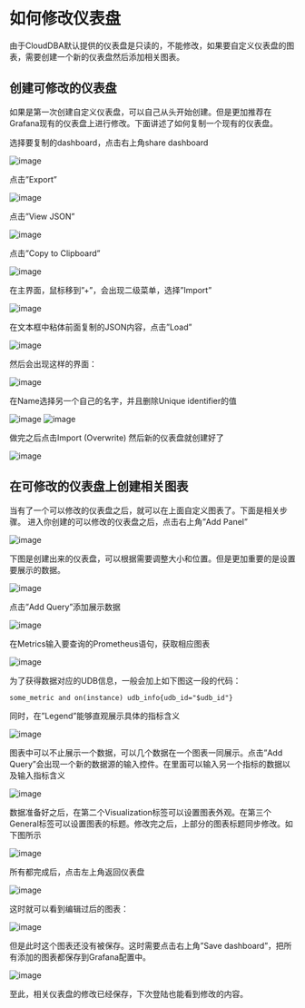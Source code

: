 # 如何修改仪表盘

由于CloudDBA默认提供的仪表盘是只读的，不能修改，如果要自定义仪表盘的图表，需要创建一个新的仪表盘然后添加相关图表。

## 创建可修改的仪表盘

如果是第一次创建自定义仪表盘，可以自己从头开始创建。但是更加推荐在Grafana现有的仪表盘上进行修改。下面讲述了如何复制一个现有的仪表盘。

选择要复制的dashboard，点击右上角share dashboard

![image](/images/clouddba202001.png)

点击”Export”

![image](/images/clouddba202002.png)

点击”View JSON”

![image](/images/clouddba202003.png)

点击”Copy to Clipboard”

![image](/images/clouddba202004.png)

在主界面，鼠标移到”+”，会出现二级菜单，选择”Import”

![image](/images/clouddba202005.png)

在文本框中粘体前面复制的JSON内容，点击”Load”

![image](/images/clouddba202006.png)

然后会出现这样的界面：

![image](/images/clouddba202007.png)

在Name选择另一个自己的名字，并且删除Unique identifier的值

![image](/images/clouddba202008.png)
![image](/images/clouddba202009.png)

做完之后点击Import (Overwrite)
然后新的仪表盘就创建好了

![image](/images/clouddba202010.png)

## 在可修改的仪表盘上创建相关图表
当有了一个可以修改的仪表盘之后，就可以在上面自定义图表了。下面是相关步骤。
进入你创建的可以修改的仪表盘之后，点击右上角”Add Panel”

![image](/images/clouddba202011.png)

下图是创建出来的仪表盘，可以根据需要调整大小和位置。但是更加重要的是设置要展示的数据。

![image](/images/clouddba202012.png)

点击”Add Query”添加展示数据

![image](/images/clouddba202013.png)

在Metrics输入要查询的Prometheus语句，获取相应图表

![image](/images/clouddba202014.png)

为了获得数据对应的UDB信息，一般会加上如下图这一段的代码：
```
some_metric and on(instance) udb_info{udb_id="$udb_id"}
```
同时，在”Legend”能够直观展示具体的指标含义

![image](/images/clouddba202015.png)

图表中可以不止展示一个数据，可以几个数据在一个图表一同展示。点击”Add Query”会出现一个新的数据源的输入控件。在里面可以输入另一个指标的数据以及输入指标含义

![image](/images/clouddba202016.png)

数据准备好之后，在第二个Visualization标签可以设置图表外观。在第三个General标签可以设置图表的标题。修改完之后，上部分的图表标题同步修改。如下图所示

![image](/images/clouddba202017.png)

所有都完成后，点击左上角返回仪表盘

![image](/images/clouddba202018.png)

这时就可以看到编辑过后的图表：

![image](/images/clouddba202019.png)

但是此时这个图表还没有被保存。这时需要点击右上角”Save dashboard”，把所有添加的图表都保存到Grafana配置中。

![image](/images/clouddba202020.png)

至此，相关仪表盘的修改已经保存，下次登陆也能看到修改的内容。
